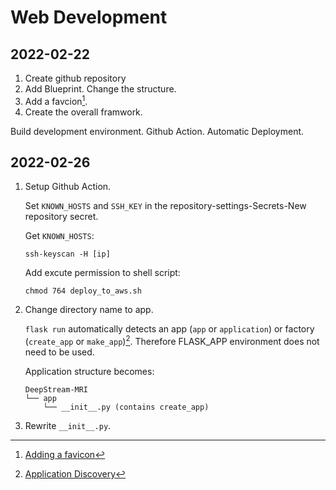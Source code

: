 # Web Development

## 2022-02-22

1. Create github repository
1. Add Blueprint. Change the structure.
1. Add a favcion[^1].
1. Create the overall framwork.

Build development environment.
Github Action. Automatic Deployment.

[^1]: [Adding a favicon](https://flask.palletsprojects.com/en/2.0.x/patterns/favicon/)

## 2022-02-26

1. Setup Github Action.

    Set `KNOWN_HOSTS` and `SSH_KEY` in the repository-settings-Secrets-New repository secret.

    Get `KNOWN_HOSTS`:

    ```shell
    ssh-keyscan -H [ip]
    ```

    Add excute permission to shell script:

    ```shell
    chmod 764 deploy_to_aws.sh 
    ```

2. Change directory name to app.

    `flask run` automatically detects an app (`app` or `application`) or factory (`create_app` or `make_app`)[^2]. Therefore FLASK_APP environment does not need to be used.

    Application structure becomes:

    ```shell
    DeepStream-MRI
    └── app
        └── __init__.py (contains create_app)
    ```

    [^2]: [Application Discovery](https://flask.palletsprojects.com/en/2.0.x/cli/#application-discovery)

3. Rewrite `__init__.py`.
